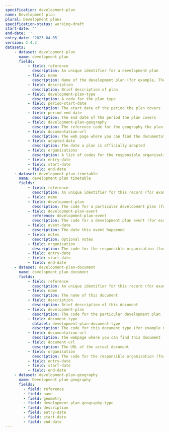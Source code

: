 ```yaml
---
specification: development-plan
name: Development plan
plural: Development plans
specification-status: working-draft
start-date: ''
end-date: ''
entry-date: '2023-04-05'
version: 2.4.3
datasets:
    - dataset: development-plan
      name: development plan
      fields:
          - field: reference
            description: An unique identifier for a development plan
          - field: name
            description: Name of the development plan (for example, The Adopted Local Plan for Leeds)
          - field: description
            description: Brief description of plan
          - field: development-plan-type
            description: A code for the plan type
          - field: period-start-date
            description: The start date of the period the plan covers
          - field: period-end-date
            description: The end date of the period the plan covers
          - field: development-plan-geography
            description: The reference code for the geography the plan covers
          - field: documentation-url
            description: The web page where you can find the documentation for the plan
          - field: adopted-date
            description: The date a plan is officially adopted
          - field: organisations
            description: A list of codes for the responsible organisations, spearated by ;
          - field: entry-date   
          - field: start-date
          - field: end-date
    - dataset: development-plan-timetable
      name: development plan timetable
      fields:
          - field: reference
            description: An unique identifier for this record (for example, xyz-wquiw-309)
          - field: name
          - field: development-plan
            description: The code for a particular development plan (for example, dorcester-new-local-plan)
          - field: development-plan-event
            reference: development-plan-event
            description: The code for a development plan event (for example plan-adopted)
          - field: event-date
            description: The date this event happened 
          - field: notes
            description: Optional notes
          - field: organisation
            description: The code for the responsible organisation (for example, local-authority-eng:BST)
          - field: entry-date   
          - field: start-date
          - field: end-date
    - dataset: development-plan-document
      name: development plan document
      fields:
          - field: reference
            description: An unique identifier for this record (for example, xyz-123-abc)
          - field: name
            description: The name of this document
          - field: description
            description: Brief description of this document
          - field: development-plan
            description: The code for the particular development plan (for example, dorcester-new-local-plan)
          - field: document-type
            dataset: development-plan-document-type
            description: The code for this document type (for example new-report)
          - field: documentation-url
            description: The webpage where you can find this document 
          - field: document-url
            description: The URL of the actual document
          - field: organisation
            description: The code for the responsible organisation (for example, local-authority-eng:BST)
          - field: entry-date   
          - field: start-date
          - field: end-date
    - dataset: development-plan-geography
      name: Development plan geography
      fields:
        - field: reference
        - field: name
        - field: geometry
        - field: development-plan-geography-type
        - field: description
        - field: entry-date
        - field: start-date
        - field: end-date
---
```

